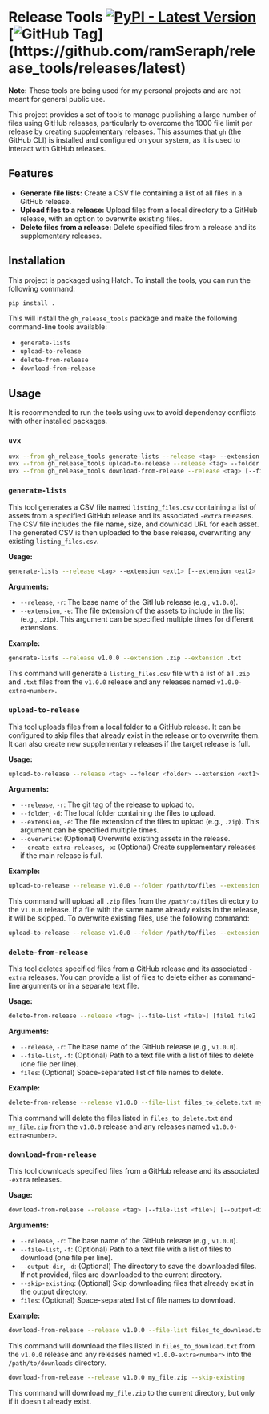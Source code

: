 # Release Tools [![PyPI - Latest Version](https://img.shields.io/pypi/v/gh_release_tools)](https://pypi.org/project/gh_release_tools/) [![GitHub Tag](https://img.shields.io/github/v/tag/ramSeraph/release_tools?filter=v*)](https://github.com/ramSeraph/release_tools/releases/latest)

**Note:** These tools are being used for my personal projects and are not meant for general public use.

This project provides a set of tools to manage publishing a large number of files using GitHub releases, particularly to overcome the 1000 file limit per release by creating supplementary releases. This assumes that `gh` (the GitHub CLI) is installed and configured on your system, as it is used to interact with GitHub releases.

## Features

- **Generate file lists:** Create a CSV file containing a list of all files in a GitHub release.
- **Upload files to a release:** Upload files from a local directory to a GitHub release, with an option to overwrite existing files.
- **Delete files from a release:** Delete specified files from a release and its supplementary releases.

## Installation

This project is packaged using Hatch. To install the tools, you can run the following command:

```bash
pip install .
```

This will install the `gh_release_tools` package and make the following command-line tools available:

- `generate-lists`
- `upload-to-release`
- `delete-from-release`
- `download-from-release`

## Usage

It is recommended to run the tools using `uvx` to avoid dependency conflicts with other installed packages.

### `uvx`

```bash
uvx --from gh_release_tools generate-lists --release <tag> --extension <extension>
uvx --from gh_release_tools upload-to-release --release <tag> --folder <folder> --extension <extension> [--overwrite] [--create-extra-releases]
uvx --from gh_release_tools download-from-release --release <tag> [--file-list <file>] [--output-dir <dir>] [--skip-existing] [file1 file2 ...]
```

### `generate-lists`

This tool generates a CSV file named `listing_files.csv` containing a list of assets from a specified GitHub release and its associated `-extra` releases. The CSV file includes the file name, size, and download URL for each asset. The generated CSV is then uploaded to the base release, overwriting any existing `listing_files.csv`.

**Usage:**

```bash
generate-lists --release <tag> --extension <ext1> [--extension <ext2> ...]
```

**Arguments:**

- `--release`, `-r`: The base name of the GitHub release (e.g., `v1.0.0`).
- `--extension`, `-e`: The file extension of the assets to include in the list (e.g., `.zip`). This argument can be specified multiple times for different extensions.

**Example:**

```bash
generate-lists --release v1.0.0 --extension .zip --extension .txt
```

This command will generate a `listing_files.csv` file with a list of all `.zip` and `.txt` files from the `v1.0.0` release and any releases named `v1.0.0-extra<number>`.

### `upload-to-release`

This tool uploads files from a local folder to a GitHub release. It can be configured to skip files that already exist in the release or to overwrite them. It can also create new supplementary releases if the target release is full.

**Usage:**

```bash
upload-to-release --release <tag> --folder <folder> --extension <ext1> [--extension <ext2> ...] [--overwrite] [--create-extra-releases]
```

**Arguments:**

- `--release`, `-r`: The git tag of the release to upload to.
- `--folder`, `-d`: The local folder containing the files to upload.
- `--extension`, `-e`: The file extension of the files to upload (e.g., `.zip`). This argument can be specified multiple times.
- `--overwrite`: (Optional) Overwrite existing assets in the release.
- `--create-extra-releases`, `-x`: (Optional) Create supplementary releases if the main release is full.

**Example:**

```bash
upload-to-release --release v1.0.0 --folder /path/to/files --extension .zip
```

This command will upload all `.zip` files from the `/path/to/files` directory to the `v1.0.0` release. If a file with the same name already exists in the release, it will be skipped. To overwrite existing files, use the following command:

```bash
upload-to-release --release v1.0.0 --folder /path/to/files --extension .zip --overwrite
```

### `delete-from-release`

This tool deletes specified files from a GitHub release and its associated `-extra` releases. You can provide a list of files to delete either as command-line arguments or in a separate text file.

**Usage:**

```bash
delete-from-release --release <tag> [--file-list <file>] [file1 file2 ...]
```

**Arguments:**

- `--release`, `-r`: The base name of the GitHub release (e.g., `v1.0.0`).
- `--file-list`, `-f`: (Optional) Path to a text file with a list of files to delete (one file per line).
- `files`: (Optional) Space-separated list of file names to delete.

**Example:**

```bash
delete-from-release --release v1.0.0 --file-list files_to_delete.txt my_file.zip
```

This command will delete the files listed in `files_to_delete.txt` and `my_file.zip` from the `v1.0.0` release and any releases named `v1.0.0-extra<number>`.

### `download-from-release`

This tool downloads specified files from a GitHub release and its associated `-extra` releases.

**Usage:**

```bash
download-from-release --release <tag> [--file-list <file>] [--output-dir <dir>] [--skip-existing] [file1 file2 ...]
```

**Arguments:**

- `--release`, `-r`: The base name of the GitHub release (e.g., `v1.0.0`).
- `--file-list`, `-f`: (Optional) Path to a text file with a list of files to download (one file per line).
- `--output-dir`, `-d`: (Optional) The directory to save the downloaded files. If not provided, files are downloaded to the current directory.
- `--skip-existing`: (Optional) Skip downloading files that already exist in the output directory.
- `files`: (Optional) Space-separated list of file names to download.

**Example:**

```bash
download-from-release --release v1.0.0 --file-list files_to_download.txt --output-dir /path/to/downloads
```

This command will download the files listed in `files_to_download.txt` from the `v1.0.0` release and any releases named `v1.0.0-extra<number>` into the `/path/to/downloads` directory.

```bash
download-from-release --release v1.0.0 my_file.zip --skip-existing
```
This command will download `my_file.zip` to the current directory, but only if it doesn't already exist.
